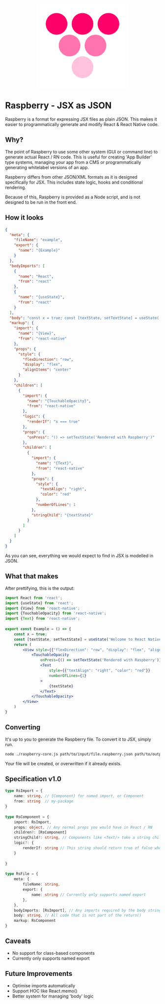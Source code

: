 <p align="center">
  <img width="300" src="logo.png" />
</p>

# Raspberry - JSX as JSON
Raspberry is a format for expressing JSX files as plain JSON. This makes it easier to programmatically generate and modify React & React Native code.

## Why?
The point of Raspberry to use some other system (GUI or command line) to generate actual React / RN code. 
This is useful for creating 'App Builder' type systems, managing your app from a CMS or programmatically generating whitelabel versions of an app. 

Raspberry differs from other JSON/XML formats as it is designed specifically for JSX. This includes state logic, hooks and conditional rendering.

Because of this, Raspberry is provided as a Node script, and is not designed to be run in the front end.

## How it looks
```json
{
  "meta": {
    "fileName": "example",
    "export": {
      "name": "{Example}"
    }
  },
  "bodyImports": [
    {
      "name": "React",
      "from": "react"
    },
    {
      "name": "{useState}",
      "from": "react"
    }
  ],
  "body": "const x = true; const [textState, setTextState] = useState('Welcome to React Native');",
  "markup": {
    "import": {
      "name": "{View}",
      "from": "react-native"
    },
    "props": {
      "style": {
        "flexDirection": "row",
        "display": "flex",
        "alignItems": "center"
      }
    },
    "children": [
      {
        "import": {
          "name": "{TouchableOpacity}",
          "from": "react-native"
        },
        "logic": {
          "renderIf": "x === true"
        },
        "props": {
          "onPress": "() => setTextState('Rendered with Raspberry')"
        },
        "children": [
          {
            "import": {
              "name": "{Text}",
              "from": "react-native"
            },
            "props": {
              "style": {
                "textAlign": "right",
                "color": "red"
              },
              "numberOfLines": 1
            },
            "stringChild": "{textState}"
          }
        ]
      }
    ]
  }
}
```

As you can see, everything we would expect to find in JSX is modelled in JSON.

## What that makes
After prettifying, this is the output:
```jsx
import React from 'react';
import {useState} from 'react';
import {View} from 'react-native';
import {TouchableOpacity} from 'react-native';
import {Text} from 'react-native';

export const Example = () => {
    const x = true;
    const [textState, setTextState] = useState('Welcome to React Native');
    return (
        <View style={{"flexDirection": "row", "display": "flex", "alignItems": "center"}}>
            <TouchableOpacity
                onPress={() => setTextState('Rendered with Raspberry')}>
                <Text
                    style={{"textAlign": "right", "color": "red"}}
                    numberOfLines={1}
                >
                    {textState}
                </Text>
            </TouchableOpacity>
        </View>
    )
}
```

## Converting
It's up to you to generate the Raspberry file. To convert it to JSX, simply run.
```bash
node ./raspberry-core.js path/to/input/file.raspberry.json path/to/output.jsx
```
Your file will be created, or overwritten if it already exists.

## Specification v1.0
```ts
type RsImport = {
    name: string, // {Component} for named import, or Component
    from: string  // my-package
}

type RsComponent = {
    import: RsImport,
    props: object, // Any normal props you would have in React / RN
    children?: [RsComponent]
    stringChild?: string, // Components like <Text/> take a string child.
    logic?: {
        renderIf: string // This string should return true of false when passed to eval()
    }

}

type RsFile = {
    meta: {
        fileName: string,
        export: {
            name: string // Currently only supports named export
        },
    },
    bodyImports: [RsImport], // Any imports required by the body string
    body: string, // All code that is not part of the return()
    markup: RsComponent 
}
```

## Caveats
- No support for class-based components
- Currently only supports named export

## Future Improvements
- Optimise imports automatically
- Support HOC like React.memo()
- Better system for managing 'body' logic
